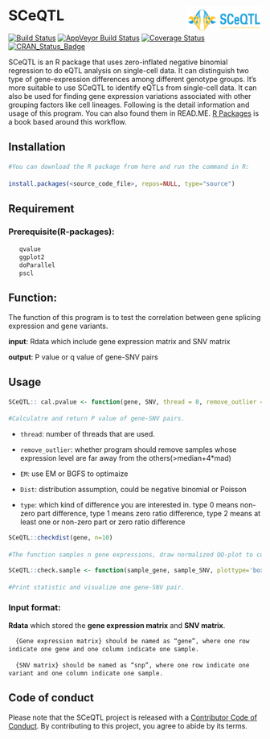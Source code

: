 # SCeQTL <img src="https://github.com/sunfenghao2017/logo/blob/master/logo.png" align="right" height =  50 width= 150/>

[![Build Status](https://travis-ci.org/r-lib/devtools.svg?branch=master)](https://travis-ci.org/r-lib/SCeQTL)
[![AppVeyor Build Status](https://ci.appveyor.com/api/projects/status/github/r-lib/SCeQTL?branch=master&svg=true)](https://ci.appveyor.com/project/hadley/SCeQTL)
[![Coverage Status](https://codecov.io/github/r-lib/SCeQTL/coverage.svg?branch=master)](https://codecov.io/github/r-lib/SCeQTL?branch=master)
[![CRAN_Status_Badge](http://www.r-pkg.org/badges/version/SCeQTL)](https://cran.r-project.org/package=SCeQTL)

SCeQTL is an R package that uses zero-inflated negative binomial regression to do eQTL analysis on single-cell data. It can distinguish two type of gene-expression differences among different genotype groups. It’s more suitable to use SCeQTL to identify eQTLs from single-cell data. It can also be used for finding gene expression variations associated with other grouping factors like cell lineages. Following is the detail information and usage of this program. You can also found them in READ.ME. [R
Packages](http://r-pkgs.had.co.nz/) is a book based around this workflow.

## Installation

```r
#You can download the R package from here and run the command in R:

install.packages(<source_code_file>, repos=NULL, type="source")


```
## Requirement

### Prerequisite(R-packages): 
       qvalue
       ggplot2
       doParallel
       pscl

## Function:

The function of this program is to test the correlation between gene splicing expression and gene variants.

**input**: Rdata which include gene expression matrix and SNV matrix

**output**: P value or q value of gene-SNV pairs

## Usage
```r
SCeQTL:: cal.pvalue <- function(gene, SNV, thread = 8, remove_outlier = TRUE,EM = TRUE, dist = 'negbin', type = 0)

#Calculatre and return P value of gene-SNV pairs.
```

* `thread`: number of threads that are used.

* `remove_outlier`: whether program should remove samples whose expression level are far away from the others(>median+4*mad)

* `EM`: use EM or BGFS to optimaize

* `Dist`: distribution assumption, could be negative binomial or Poisson

* `type`: which kind of difference you are interested in. type 0 means non-zero part difference, type 1 means zero ratio difference, type 2 means at least one or non-zero part or zero ratio difference

 
```r
SCeQTL::checkdist(gene, n=10)

#The function samples n gene expressions, draw normalized QQ-plot to compare real gene distribution with fitted gene distribution. The function is used for checking whether non-zero part of the data fit negative binomial distribution well.
```
 
```r
SCeQTL::check.sample <- function(sample_gene, sample_SNV, plottype='boxplot', removeZero = TRUE)

#Print statistic and visualize one gene-SNV pair.
```
### Input format:
**Rdata** which stored the **gene expression matrix** and **SNV matrix**.

      {Gene expression matrix} should be named as “gene”, where one row indicate one gene and one column indicate one sample.

      {SNV matrix} should be named as “snp”, where one row indicate one variant and one column indicate one sample.


## Code of conduct

Please note that the SCeQTL project is released with a [Contributor Code of Conduct](.github/CODE_OF_CONDUCT.md). By contributing to this project, you agree to abide by its terms.
